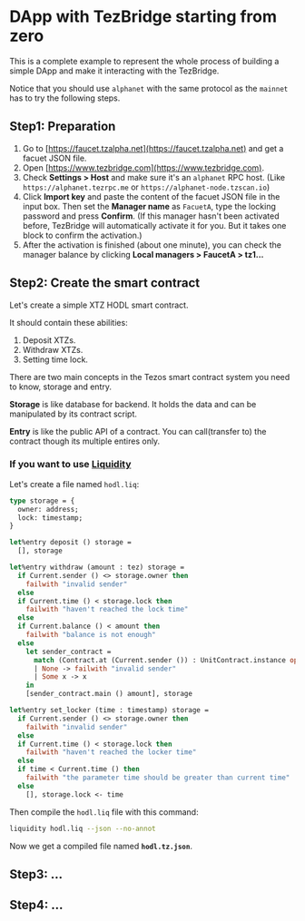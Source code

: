 # DApp with TezBridge starting from zero
This is a complete example to represent the whole process of building a simple DApp and make it interacting with the TezBridge.

Notice that you should use `alphanet` with the same protocol as the `mainnet` has to try the following steps.

## Step1: Preparation
1. Go to [https://faucet.tzalpha.net](https://faucet.tzalpha.net) and get a facuet JSON file.
2. Open [https://www.tezbridge.com](https://www.tezbridge.com).
3. Check **Settings > Host** and make sure it's an `alphanet` RPC host. (Like `https://alphanet.tezrpc.me` or `https://alphanet-node.tzscan.io`)
4. Click **Import key** and paste the content of the facuet JSON file in the input box. Then set the **Manager name** as `FacuetA`, type the locking password and press **Confirm**. (If this manager hasn't been activated before, TezBridge will automatically activate it for you. But it takes one block to confirm the activation.)
5. After the activation is finished (about one minute), you can check the manager balance by clicking **Local managers > FaucetA > tz1...**

## Step2: Create the smart contract
Let's create a simple XTZ HODL smart contract. 

It should contain these abilities:
1. Deposit XTZs.
2. Withdraw XTZs.
3. Setting time lock.

There are two main concepts in the Tezos smart contract system you need to know, storage and entry.

**Storage** is like database for backend. It holds the data and can be manipulated by its contract script.

**Entry** is like the public API of a contract. You can call(transfer to) the contract though its multiple entires only.

### If you want to use [Liquidity](http://www.liquidity-lang.org/)
Let's create a file named `hodl.liq`:
```OCaml
type storage = {
  owner: address;
  lock: timestamp;
}

let%entry deposit () storage =
  [], storage

let%entry withdraw (amount : tez) storage =
  if Current.sender () <> storage.owner then
    failwith "invalid sender"
  else
  if Current.time () < storage.lock then
    failwith "haven't reached the lock time"
  else
  if Current.balance () < amount then
    failwith "balance is not enough"
  else
    let sender_contract = 
      match (Contract.at (Current.sender ()) : UnitContract.instance option) with
      | None -> failwith "invalid sender"
      | Some x -> x
    in
    [sender_contract.main () amount], storage

let%entry set_locker (time : timestamp) storage =
  if Current.sender () <> storage.owner then
    failwith "invalid sender"
  else
  if Current.time () < storage.lock then
    failwith "haven't reached the locker time"
  else
  if time < Current.time () then
    failwith "the parameter time should be greater than current time"
  else
    [], storage.lock <- time
```

Then compile the `hodl.liq` file with this command:
```sh
liquidity hodl.liq --json --no-annot
```
Now we get a compiled file named **`hodl.tz.json`**.

## Step3: ...

## Step4: ...